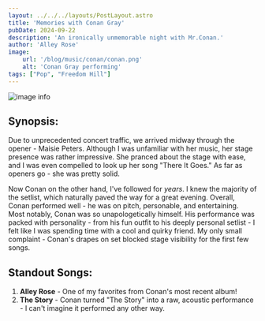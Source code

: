 ```yaml
---
layout: ../../../layouts/PostLayout.astro
title: 'Memories with Conan Gray'
pubDate: 2024-09-22
description: 'An ironically unmemorable night with Mr.Conan.'
author: 'Alley Rose'
image:
    url: '/blog/music/conan/conan.png'
    alt: 'Conan Gray performing'
tags: ["Pop", "Freedom Hill"]
---
```

![image info](/blog/music/conan/conan.png)

## Synopsis:

Due to unprecedented concert traffic, we arrived midway through the opener - Maisie Peters. Although I was unfamiliar with her music, her stage presence was rather impressive. She pranced about the stage with ease, and I was even compelled to look up her song "There It Goes." As far as openers go - she was pretty solid. 

Now Conan on the other hand, I've followed for _years_. I knew the majority of the setlist, which naturally paved the way for a great evening. Overall, Conan performed well - he was on pitch, personable, and entertaining. Most notably, Conan was so unapologetically himself. His performance was packed with personality - from his fun outfit to his deeply personal setlist - I felt like I was spending time with a cool and quirky friend. My only small complaint - Conan's drapes on set blocked stage visibility for the first few songs. 

## Standout Songs:
1. **Alley Rose** - One of my favorites from Conan's most recent album!
2. **The Story** - Conan turned "The Story" into a raw, acoustic performance - I can't imagine it performed any other way. 
